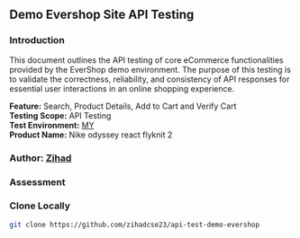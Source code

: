 ## Demo Evershop Site API Testing

### Introduction
This document outlines the API testing of core eCommerce functionalities provided by the EverShop demo environment. The purpose of this testing is to validate the correctness, reliability, and consistency of API responses for essential user interactions in an online shopping experience.

**Feature:** Search, Product Details, Add to Cart and Verify Cart <br>
**Testing Scope:** API Testing <br>
**Test Environment:** <a href="https://demo.evershop.io" target="_blank">MY</a> <br>
**Product Name:** Nike odyssey react flyknit 2

### Author: [Zihad](https://github.com/zihadcse23)


### Assessment

### Clone Locally
```bash 
git clone https://github.com/zihadcse23/api-test-demo-evershop
```
